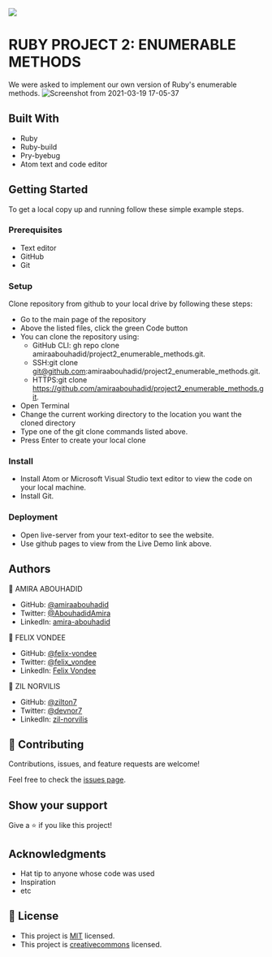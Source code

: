 ![](https://img.shields.io/badge/Microverse-blueviolet)

# RUBY PROJECT 2: ENUMERABLE METHODS

We were asked to implement our own version of Ruby's enumerable methods.
![Screenshot from 2021-03-19 17-05-37](https://user-images.githubusercontent.com/56790126/111801333-86729580-88d5-11eb-9209-67f852e9a175.png)

## Built With

- Ruby
- Ruby-build
- Pry-byebug
- Atom text and code editor

## Getting Started
To get a local copy up and running follow these simple example steps.

### Prerequisites
- Text editor
- GitHub
- Git

### Setup
Clone repository from github to your local drive by following these steps:
- Go to the main page of the repository
- Above the listed files, click the green Code button
- You can clone the repository using:
  - GitHub CLI: gh repo clone amiraabouhadid/project2_enumerable_methods.git.
  - SSH:git clone git@github.com:amiraabouhadid/project2_enumerable_methods.git.
  - HTTPS:git clone https://github.com/amiraabouhadid/project2_enumerable_methods.git.
- Open Terminal
- Change the current working directory to the location you want the cloned directory
- Type one of the git clone commands listed above.
- Press Enter to create your local clone

### Install
- Install Atom or Microsoft Visual Studio text editor to view the code on your local machine.
- Install Git.

### Deployment
- Open live-server from your text-editor to see the website.
- Use github pages to view from the Live Demo link above.

## Authors

👤 AMIRA ABOUHADID

- GitHub: [@amiraabouhadid](https://github.com/amiraabouhadid)
- Twitter: [@AbouhadidAmira](https://twitter.com/AbouhadidAmira)
- LinkedIn: [amira-abouhadid](https://linkedin.com/amira-abouhadid)

👤 FELIX VONDEE

- GitHub: [@felix-vondee](https://github.com/felix-vondee)
- Twitter: [@felix_vondee](https://twitter.com/felix_vondee)
- LinkedIn: [Felix Vondee](https://linkedin.com/)

👤 ZIL NORVILIS

- GitHub: [@zilton7](https://github.com/zilton7)
- Twitter: [@devnor7](https://twitter.com/devnor7)
- LinkedIn: [zil-norvilis](https://www.linkedin.com/in/zil-norvilis)

## 🤝 Contributing

Contributions, issues, and feature requests are welcome!

Feel free to check the [issues page](https://github.com/amiraabouhadid/project2_enumerable_methods/issues).

## Show your support

Give a ⭐️ if you like this project!

## Acknowledgments

- Hat tip to anyone whose code was used
- Inspiration
- etc

## 📝 License

- This project is [MIT](https://opensource.org/licenses/MIT) licensed.
- This project is [creativecommons](https://creativecommons.org/licenses/by-nc/4.0/) licensed.
